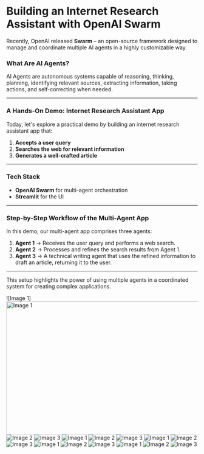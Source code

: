 # Building an Internet Research Assistant with OpenAI Swarm


Recently, OpenAI released **Swarm** – an open-source framework designed to manage and coordinate multiple AI agents in a highly customizable way.

### What Are AI Agents?
AI Agents are autonomous systems capable of reasoning, thinking, planning, identifying relevant sources, extracting information, taking actions, and self-correcting when needed.

---

### A Hands-On Demo: Internet Research Assistant App

Today, let's explore a practical demo by building an internet research assistant app that:

1. **Accepts a user query**
2. **Searches the web for relevant information**
3. **Generates a well-crafted article**

---

### Tech Stack
- **OpenAI Swarm** for multi-agent orchestration
- **Streamlit** for the UI

---

### Step-by-Step Workflow of the Multi-Agent App

In this demo, our multi-agent app comprises three agents:

1. **Agent 1** → Receives the user query and performs a web search.
2. **Agent 2** → Processes and refines the search results from Agent 1.
3. **Agent 3** → A technical writing agent that uses the refined information to draft an article, returning it to the user.

---

This setup highlights the power of using multiple agents in a coordinated system for creating complex applications.

![Image 1]<img src="resources/1.png" alt="Image 1" width="550" height="350">
![Image 2](resources/2.png)
![Image 3](resources/3.png)
![Image 1](resources/6.png)
![Image 2](resources/9.png)
![Image 3](resources/11.png)
![Image 1](resources/14.png)
![Image 2](resources/18.png)
![Image 3](resources/21.png)
![Image 1](resources/24.png)
![Image 2](resources/27.png)
![Image 3](resources/30.png)
![Image 1](resources/33.png)
![Image 2](resources/36.png)
![Image 3](resources/40.png)
